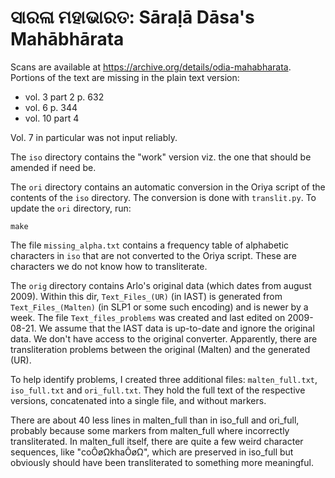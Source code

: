 # ସାରଳା ମହାଭାରତ: Sāraḷā Dāsa's Mahābhārata

Scans are available at https://archive.org/details/odia-mahabharata. Portions of the text are missing in the plain text version:

* vol. 3 part 2 p. 632
* vol. 6 p. 344
* vol. 10 part 4

Vol. 7 in particular was not input reliably.

The `iso` directory contains the "work" version viz. the one that should be
amended if need be.

The `ori` directory contains an automatic conversion in the Oriya script of the
contents of the `iso` directory. The conversion is done with `translit.py`. To
update the `ori` directory, run:

	make

The file `missing_alpha.txt` contains a frequency table of alphabetic characters
in `iso` that are not converted to the Oriya script. These are characters we do
not know how to transliterate.

The `orig` directory contains Arlo's original data (which dates from august
2009). Within this dir, `Text_Files_(UR)` (in IAST) is generated from
`Text_Files_(Malten)` (in SLP1 or some such encoding) and is newer by a week. The file
`Text_files_problems` was created and last edited on 2009-08-21. We assume that the IAST data is up-to-date and
ignore the original data. We don't have access to the original converter.
Apparently, there are transliteration problems between the original (Malten) and
the generated (UR).

To help identify problems, I created three additional files: `malten_full.txt`, `iso_full.txt` and `ori_full.txt`. They hold the full text of the respective versions, concatenated into a single file, and without markers.

There are about 40 less lines in malten_full than in iso_full and ori_full, probably because some markers from malten_full where incorrectly transliterated. In malten_full itself, there are quite a few weird character sequences, like "coÔøΩkhaÔøΩ", which are preserved in iso_full but obviously should have been transliterated to something more meaningful.
